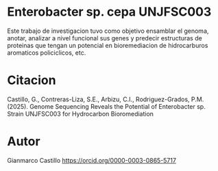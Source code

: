# Enterobacter sp. cepa UNJFSC003
Este trabajo de investigacion tuvo como objetivo ensamblar el genoma, anotar, analizar a nivel funcional sus genes y predecir estructuras de proteinas que tengan un potencial en bioremediacion de hidrocarburos aromaticos policiclicos, etc.

# Citacion
Castillo, G., Contreras-Liza, S.E., Arbizu, C.I., Rodriguez-Grados, P.M. (2025). Genome Sequencing Reveals the Potential of Enterobacter sp. Strain UNJFSC003 for Hydrocarbon Bioromediation

# Autor
Gianmarco Castillo
https://orcid.org/0000-0003-0865-5717
